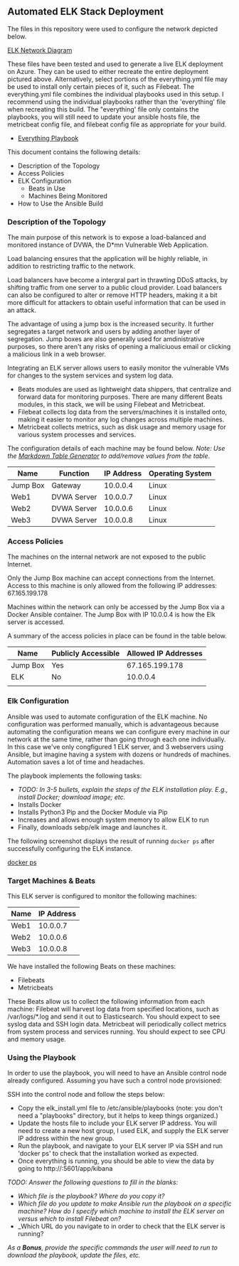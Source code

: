 ## Automated ELK Stack Deployment

The files in this repository were used to configure the network depicted below.

[ELK Network Diagram](images/network_diagram_elk.JPG)

These files have been tested and used to generate a live ELK deployment on Azure. They can be used to either recreate the entire deployment pictured above. Alternatively, select portions of the everything.yml file may be used to install only certain pieces of it, such as Filebeat.
The everything.yml file combines the individual playbooks used in this setup. I recommend using the individual playbooks rather than the 'everything' file when recreating this build.
The "everything' file only contains the playbooks, you will still need to update your ansible hosts file, the metricbeat config file, and filebeat config file as appropriate for your build.

  - [Everything Playbook](everything.yml)

This document contains the following details:
- Description of the Topology
- Access Policies
- ELK Configuration
  - Beats in Use
  - Machines Being Monitored
- How to Use the Ansible Build


### Description of the Topology

The main purpose of this network is to expose a load-balanced and monitored instance of DVWA, the D*mn Vulnerable Web Application.

Load balancing ensures that the application will be highly reliable, in addition to restricting traffic to the network.

Load balancers have become a intergral part in thrawting DDoS attacks, by shifting traffic from one server to a public cloud provider.
Load balancers can also be configured to alter or remove HTTP headers, making it a bit more difficult for attackers to obtain useful
information that can be used in an attack.

The advantage of using a jump box is the increased security. It further segregates a target network and users by adding another layer of
segregation. Jump boxes are also generally used for amdinistrative purposes, so there aren't any risks of opening a maliciuous email or 
clicking a malicious link in a web browser. 

Integrating an ELK server allows users to easily monitor the vulnerable VMs for changes to the system services and system log data.
 - Beats modules are used as lightweight data shippers, that centralize and forward data for monitoring purposes. There are many different
 Beats modules, in this stack, we will be using Filebeat and Metricbeat.
- Filebeat collects log data from the servers/machines it is installed onto, making it easier to monitor any log changes across multiple machines.
- Metricbeat collects metrics, such as disk usage and memory usage for various system processes and services. 

The configuration details of each machine may be found below.
_Note: Use the [Markdown Table Generator](http://www.tablesgenerator.com/markdown_tables) to add/remove values from the table_.

| Name     | Function   | IP Address | Operating System |
|----------|----------  |------------|------------------|
| Jump Box | Gateway    | 10.0.0.4   | Linux            |
| Web1     | DVWA Server| 10.0.0.7   | Linux            |
| Web2     | DVWA Server| 10.0.0.6   | Linux            |
| Web3     | DVWA Server| 10.0.0.8   | Linux            |

### Access Policies

The machines on the internal network are not exposed to the public Internet. 

Only the Jump Box machine can accept connections from the Internet. Access to this machine is only allowed from the following IP addresses:
67.165.199.178

Machines within the network can only be accessed by the Jump Box via a Docker Ansible container.
The Jump Box with IP 10.0.0.4 is how the Elk server is accessed.


A summary of the access policies in place can be found in the table below.

| Name     | Publicly Accessible | Allowed IP Addresses |
|----------|---------------------|----------------------|
| Jump Box | Yes                 | 67.165.199.178       |
| ELK      | No                  | 10.0.0.4             |
|          |                     |                      |

### Elk Configuration

Ansible was used to automate configuration of the ELK machine. No configuration was performed manually, which is advantageous because
automating the configuration means we can configure every machine in our network at the same time, rather than going through each one
individually. In this case we've only congfigured 1 ELK server, and 3 webservers using Ansible,  but imagine having a system with dozens
or hundreds of machines. Automation saves a lot of time and headaches.

The playbook implements the following tasks:
- _TODO: In 3-5 bullets, explain the steps of the ELK installation play. E.g., install Docker; download image; etc._
- Installs Docker
- Installs Python3 Pip and the Docker Module via Pip
- Increases and allows enough system memory to allow ELK to run
- Finally, downloads sebp/elk image and launches it.

The following screenshot displays the result of running `docker ps` after successfully configuring the ELK instance.

[docker ps](images/docker_ps_elk.JPG)

### Target Machines & Beats
This ELK server is configured to monitor the following machines:

| Name     | IP Address |
|----------|------------|
| Web1     | 10.0.0.7   |
| Web2     | 10.0.0.6   |
| Web3     | 10.0.0.8   |


We have installed the following Beats on these machines:
- Filebeats
- Metricbeats

These Beats allow us to collect the following information from each machine:
Filebeat will harvest log data from specified locations, such as /var/logs/*.log and send it out to Elasticsearch. You should expect to see syslog data and SSH login data.
Metricbeat will periodically collect metrics from system process and services running. You should expect to see CPU and memory usage. 


### Using the Playbook
In order to use the playbook, you will need to have an Ansible control node already configured. Assuming you have such a control node provisioned: 

SSH into the control node and follow the steps below:
- Copy the elk_install.yml file to /etc/ansible/playbooks (note: you don't need a "playbooks" directory, but it helps to keep things organized.)
- Update the hosts file to include your ELK server IP address. You will need to create a new host group, I used ELK, and supply the ELK server IP 
  address within the new group.
- Run the playbook, and navigate to your ELK server IP via SSH and run 'docker ps' to check that the installation worked as expected.
- Once everything is running, you should be able to view the data by going to http://<ELK server public IP>:5601/app/kibana

_TODO: Answer the following questions to fill in the blanks:_
- _Which file is the playbook? Where do you copy it?_
- _Which file do you update to make Ansible run the playbook on a specific machine? How do I specify which machine to install the ELK server on versus which to install Filebeat on?_
- _Which URL do you navigate to in order to check that the ELK server is running?

_As a **Bonus**, provide the specific commands the user will need to run to download the playbook, update the files, etc._

